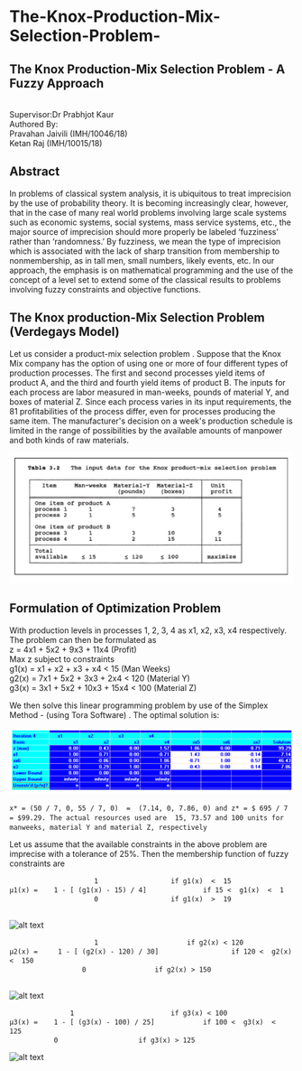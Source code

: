 # The-Knox-Production-Mix-Selection-Problem-
## The Knox Production-Mix Selection Problem - A Fuzzy Approach
<br /> Supervisor:Dr Prabhjot Kaur
<br /> Authored By:
<br />Pravahan Jaivili   	(IMH/10046/18)
<br />Ketan Raj 		(IMH/10015/18)

## Abstract 
In problems of classical system analysis, it is ubiquitous to treat imprecision by the use of probability theory. It is becoming increasingly clear, however, that in the case of many real world problems involving large scale systems such as economic systems, social systems, mass service systems, etc., the major source of imprecision should more properly be labeled ‘fuzziness’ rather than ‘randomness.’ By fuzziness, we mean the type of imprecision which is associated with the lack of sharp transition from membership to nonmembership, as in tall men, small numbers, likely events, etc. In our approach, the emphasis is on mathematical programming and the use of the concept of a level set to extend some of the classical results to problems involving fuzzy constraints and objective functions.

## The Knox production-Mix Selection Problem (Verdegays Model)
Let us consider a product-mix selection problem . Suppose that the Knox Mix company has the option of using one or more of four different types of production processes. The first and second processes yield items of product A, and the third and fourth yield items of product B. The inputs for each process are labor measured in man-weeks, pounds of material Y, and boxes of material Z. Since each process varies in its input requirements, the 81 profitabilities of the process differ, even for processes producing the same item. The manufacturer's decision on a week's production schedule is limited in the range of possibilities by the available amounts of manpower and both kinds of raw materials.

![alt text](Images/Problem_image.PNG)

## Formulation of Optimization Problem

With production levels in processes 1, 2, 3, 4 as x1, x2, x3, x4 respectively. The problem can then be formulated as <br />
z = 4x1 + 5x2 + 9x3 + 11x4			(Profit)<br />
       Max z subject to constraints <br />
g1(x)  =   x1 + x2 + x3 + x4   <  15			(Man Weeks) <br />
g2(x)  =   7x1 + 5x2 + 3x3 + 2x4  <  120		(Material Y) <br />
g3(x)  =   3x1 + 5x2 + 10x3 + 15x4  < 100		(Material Z) <br />

We then solve this linear programming problem by use of the Simplex Method - (using Tora Software) . The optimal solution is: 

![alt text](Images/Simplex_image.PNG)

```x* = (50 / 7, 0, 55 / 7, 0)  =  (7.14, 0, 7.86, 0) and z* = $ 695 / 7 = $99.29. The actual resources used are  15, 73.57 and 100 units for manweeks, material Y and material Z, respectively``` 

Let us assume that the available  constraints in the above problem are imprecise with a tolerance of 25%. Then the membership function of fuzzy constraints are

```
                     1					if g1(x)  <  15
μ1(x) =    1 - [ (g1(x) - 15) / 4]        		if 15 <  g1(x)  <  1
                     0					if g1(x)  >  19
              
```
![alt text](Images/graph1.PNG)

```
                     1				      	if g2(x) < 120
μ2(x) =     1 - [ (g2(x) - 120) / 30]        	       if 120 <  g2(x)  <  150
	              0					if g2(x) > 150
              
```
![alt text](Images/graph2.PNG)

``` 
      	       1				     	if g3(x) < 100
μ3(x) =    1 - [ (g3(x) - 100) / 25]        	if 100 <  g3(x)  <  125
	       0				   	if g3(x) > 125

```
![alt text](Images/graph3.PNG)

